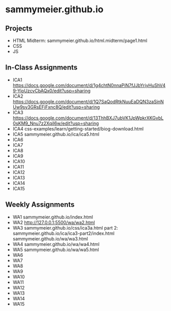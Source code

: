 # sammymeier.github.io


## Projects
- HTML
Midterm: sammymeier.github.io/html.midterm/page1.html
- CSS
- JS

## In-Class Assignments
- ICA1 https://docs.google.com/document/d/1g4chtN0nnaPiN7fJJbYrjyHuShV49-YioUzcvCbAQx0/edit?usp=sharing 
- ICA2 https://docs.google.com/document/d/1Q7SaQodRtkNuuEaDQN3zaSinNUw9sy3GRsEFiFxnc8Q/edit?usp=sharing 
- ICA3 https://docs.google.com/document/d/13ThhBXJ7ubVK1JpWpkrXKGvbL0sKM9_Nnu7z2XqiI6w/edit?usp=sharing 
- ICA4 css-examples/learn/getting-started/biog-download.html
- ICA5 sammymeier.github.io/ica/ica5.html 
- ICA6
- ICA7
- ICA8
- ICA9
- ICA10
- ICA11
- ICA12
- ICA13
- ICA14
- ICA15

## Weekly Assignments
- WA1 sammymeier.github.io/index.html 
- WA2 http://127.0.0.1:5500/wa/wa2.html 
- WA3 sammymeier.github.io/css/ica3a.html
part 2: sammymeier.github.io/ica/ica3-part2/index.html
sammymeier.github.io/wa/wa3.html
- WA4 sammymeier.github.io/wa/wa4.html
- WA5 sammymeier.github.io/wa/wa5.html
- WA6
- WA7
- WA8
- WA9
- WA10
- WA11
- WA12
- WA13
- WA14
- WA15
